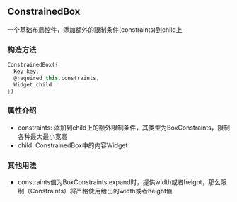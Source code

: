 ## **ConstrainedBox**

>
一个基础布局控件，添加额外的限制条件(constraints)到child上

### 构造方法
``` dart
ConstrainedBox({
  Key key,
  @required this.constraints,
  Widget child
})
```

### 属性介绍
* constraints: 添加到child上的额外限制条件，其类型为BoxConstraints，限制各种最大最小宽高
* child: ConstrainedBox中的内容Widget

### 其他用法
* constraints值为BoxConstraints.expand时，提供width或者height，那么限制（Constraints）将严格使用给出的width或者height值
